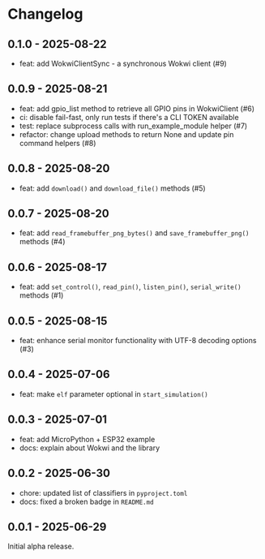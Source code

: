 # Changelog

## 0.1.0 - 2025-08-22

- feat: add WokwiClientSync - a synchronous Wokwi client (#9)

## 0.0.9 - 2025-08-21

- feat: add gpio_list method to retrieve all GPIO pins in WokwiClient (#6)
- ci: disable fail-fast, only run tests if there's a CLI TOKEN available
- test: replace subprocess calls with run_example_module helper (#7)
- refactor: change upload methods to return None and update pin command helpers (#8)

## 0.0.8 - 2025-08-20

- feat: add `download()` and `download_file()` methods (#5)

## 0.0.7 - 2025-08-20

- feat: add `read_framebuffer_png_bytes()` and `save_framebuffer_png()` methods (#4)

## 0.0.6 - 2025-08-17

- feat: add `set_control()`, `read_pin()`, `listen_pin()`, `serial_write()` methods (#1)

## 0.0.5 - 2025-08-15

- feat: enhance serial monitor functionality with UTF-8 decoding options (#3)

## 0.0.4 - 2025-07-06

- feat: make `elf` parameter optional in `start_simulation()`

## 0.0.3 - 2025-07-01

- feat: add MicroPython + ESP32 example
- docs: explain about Wokwi and the library

## 0.0.2 - 2025-06-30

- chore: updated list of classifiers in `pyproject.toml`
- docs: fixed a broken badge in `README.md`

## 0.0.1 - 2025-06-29

Initial alpha release.
